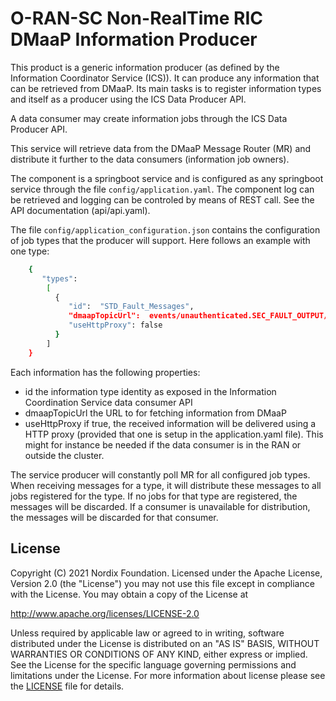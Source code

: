 # O-RAN-SC Non-RealTime RIC DMaaP Information Producer
This product is a generic information producer (as defined by the Information Coordinator Service (ICS)). It can produce any information that can be retrieved from DMaaP. Its main tasks is to register information types and itself as a producer using the ICS Data Producer API.

A data consumer may create information jobs through the ICS Data Producer API.

This service will retrieve data from the DMaaP Message Router (MR) and distribute it further to the data consumers (information job owners).

The component is a springboot service and is configured as any springboot service through the file `config/application.yaml`. The component log can be retrieved and logging can be controled by means of REST call. See the API documentation (api/api.yaml).

The file `config/application_configuration.json` contains the configuration of job types that the producer will support. Here follows an example with one type:

```sh
    {
       "types":
        [
          {
             "id":  "STD_Fault_Messages",
             "dmaapTopicUrl":  events/unauthenticated.SEC_FAULT_OUTPUT/dmaapmediatorproducer/STD-Fault-Messages_1.0.0",
             "useHttpProxy": false
          }
        ]
    }
```

Each information has the following properties:
 - id the information type identity as exposed in the Information Coordination Service data consumer API
 - dmaapTopicUrl the URL to for fetching information from  DMaaP
 - useHttpProxy if true, the received information will be delivered using a HTTP proxy (provided that one is setup in the application.yaml file). This might for instance be needed if the data consumer is in the RAN or outside the cluster.

The service producer will constantly poll MR for all configured job types. When receiving messages for a type, it will distribute these messages to all jobs registered for the type. If no jobs for that type are registered, the messages will be discarded. If a consumer is unavailable for distribution, the messages will be discarded for that consumer.

## License

Copyright (C) 2021 Nordix Foundation. Licensed under the Apache License, Version 2.0 (the "License") you may not use this file except in compliance with the License. You may obtain a copy of the License at

http://www.apache.org/licenses/LICENSE-2.0

Unless required by applicable law or agreed to in writing, software distributed under the License is distributed on an "AS IS" BASIS, WITHOUT WARRANTIES OR CONDITIONS OF ANY KIND, either express or implied. See the License for the specific language governing permissions and limitations under the License.
For more information about license please see the [LICENSE](LICENSE.txt) file for details.